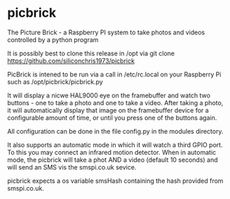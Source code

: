 # picbrick
The Picture Brick - a Raspberry PI system to take photos and videos controlled by a python program

It is possibly best to clone this release in /opt via 
  git clone https://github.com/siliconchris1973/picbrick

PicBrick is intened to be run via a call in /etc/rc.local on your Raspberry Pi such as
  /opt/picbrick/picbrick.py

It will display a nicwe HAL9000 eye on the framebuffer and watch two buttons - one to take a photo and one to take a video.
After taking a photo, it will automatically display that image on the framebuffer device for a configurable amount of time, 
or until you press one of the buttons again.

All configuration can be done in the file config.py in the modules directory.

It also supports an automatic mode in which it will watch a third GPIO port. To this you may connect an infrared motion
detector. When in automatic mode, the picbrick will take a phot AND a video (default 10 seconds) and will send an SMS
vis the smspi.co.uk sevice.

picbrick expects a os variable smsHash containing the hash provided from smspi.co.uk.


